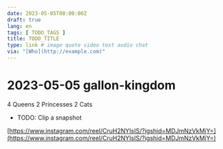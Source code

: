 ```yaml
---
date: 2023-05-05T00:00:00Z
draft: true
lang: en
tags: [ TODO_TAGS ]
title: TODO_TITLE
type: link # image quote video text audio chat
via: "[Who](http://example.com)"
---
```



# 2023-05-05 gallon-kingdom


4 Queens
2 Princesses
2 Cats
* TODO: Clip a snapshot

[https://www.instagram.com/reel/CruH2NYIsIS/?igshid=MDJmNzVkMjY=](https://www.instagram.com/reel/CruH2NYIsIS/?igshid=MDJmNzVkMjY=)

